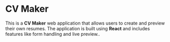 # CV Maker

This is a **CV Maker** web application that allows users to create and preview their own resumes. The application is built using **React** and includes features like form handling and live preview..
